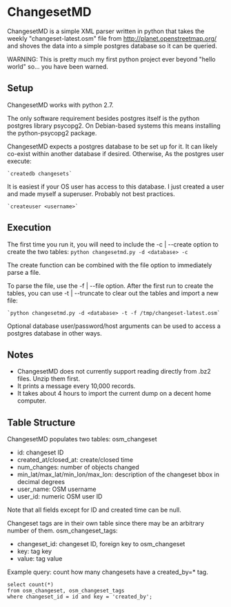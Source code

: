 ChangesetMD
=========

ChangesetMD is a simple XML parser written in python that takes the weekly "changeset-latest.osm" file from http://planet.openstreetmap.org/ and shoves the data into a simple postgres database so it can be queried.

WARNING: This is pretty much my first python project ever beyond "hello world" so... you have been warned.


Setup
------------

ChangesetMD works with python 2.7.

The only software requirement besides postgres itself is the python postgres library psycopg2. On Debian-based systems this means installing the python-psycopg2 package.

ChangesetMD expects a postgres database to be set up for it. It can likely co-exist within another database if desired. Otherwise, As the postgres user execute:

    `createdb changesets`

It is easiest if your OS user has access to this database. I just created a user and made myself a superuser. Probably not best practices.

    `createuser <username>`


Execution
------------
The first time you run it, you will need to include the -c | --create option to create the two tables:
    `python changesetmd.py -d <database> -c`

The create function can be combined with the file option to immediately parse a file.

To parse the file, use the -f | --file option. After the first run to create the tables, you can use -t | --truncate to clear out the tables and import a new file:

    `python changesetmd.py -d <database> -t -f /tmp/changeset-latest.osm`

Optional database user/password/host arguments can be used to access a postgres database in other ways.


Notes
------------
- ChangesetMD does not currently support reading directly from .bz2 files. Unzip them first.
- It prints a message every 10,000 records.
- It takes about 4 hours to import the current dump on a decent home computer.


Table Structure
------------
ChangesetMD populates two tables:
osm\_changeset

- id: changeset ID
- created\_at/closed\_at: create/closed time 
- num\_changes: number of objects changed
- min\_lat/max\_lat/min\_lon/max\_lon: description of the changeset bbox in decimal degrees
- user\_name: OSM username
- user\_id: numeric OSM user ID

Note that all fields except for ID and created time can be null.

Changeset tags are in their own table since there may be an arbitrary number of them.
osm\_changeset\_tags:

- changeset\_id: changeset ID, foreign key to osm\_changeset
- key: tag key
- value: tag value

Example query: count how many changesets have a created\_by=\* tag.

    select count(*) 
    from osm_changeset, osm_changeset_tags 
    where changeset_id = id and key = 'created_by';

